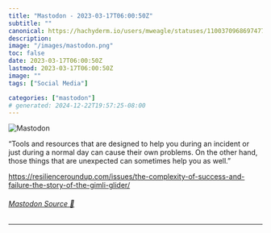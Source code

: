 ```yaml
---
title: "Mastodon - 2023-03-17T06:00:50Z"
subtitle: ""
canonical: https://hachyderm.io/users/mweagle/statuses/110037096869747746
description:
image: "/images/mastodon.png"
toc: false
date: 2023-03-17T06:00:50Z
lastmod: 2023-03-17T06:00:50Z
image: ""
tags: ["Social Media"]

categories: ["mastodon"]
# generated: 2024-12-22T19:57:25-08:00
---
```

![Mastodon](/images/mastodon.png)

<p>“Tools and resources that are designed to help you during an incident or just during a normal day can cause their own problems. On the other hand, those things that are unexpected can sometimes help you as well.”</p><p><a href="https://resilienceroundup.com/issues/the-complexity-of-success-and-failure-the-story-of-the-gimli-glider/" target="_blank" rel="nofollow noopener noreferrer" translate="no"><span class="invisible">https://</span><span class="ellipsis">resilienceroundup.com/issues/t</span><span class="invisible">he-complexity-of-success-and-failure-the-story-of-the-gimli-glider/</span></a></p>


###### [Mastodon Source 🐘](https://hachyderm.io/@mweagle/110037096869747746)

___
